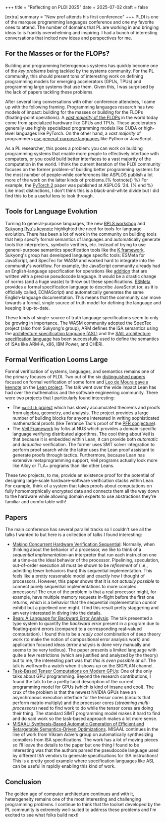 +++
title = "Reflecting on PLDI 2025"
date = 2025-07-02
draft = false

[extra]
summary = "New prof attends his first conference"
+++
PLDI is one of the marquee programming languages conference and one my favorite ones to attend. The number of domains that PL are working in and bringing ideas to is frankly overwhelming and inspiring. I had a bunch of interesting conversations that incited new ideas and perspectives for me.

## For the Masses or for the FLOPs?

Building and programming heterogenous systems has quickly become one of *the key problems* being tackled by the systems community. For the PL community, this should present tons of interesting work on defining programming models for emerging accelerators (GPUs, TPUs) and programming large systems that use them. Given this, I was surprised by the lack of papers tackling these problems.

After several long conversations with other conference attendees, I came up with the following framing. Programming languages research has two models of impact: building for the masses or building for the FLOPs (floating-point operations). 
A [*vast majority* of the FLOPs][flop-analysis] in the world today come from specialized hardware like GPUs and TPUs. 
These accelerators generally use highly specialized programming models like CUDA or high-level languages like PyTorch. 
On the other hand, a *vast majority* of programmers [use general-purpose languages][pop-langs] like Python or JavaScript.

As a PL researcher, this poses a problem: you can work on building programming systems that enable more people to effectively interface with computers, or you could build better interfaces to a vast majority of the computation in the world. 
I think the current iteration of the PLDI community focuses on the former problem–of building better programming systems for the most number of people–while conferences like ASPLOS publish a lot more of the work on the latter kinds of problems.{% footnote() %}
For example, the [PyTorch 2](https://dl.acm.org/doi/10.1145/3620665.3640366) paper was published at ASPLOS '24.
{% end %}
Like most distinctions, I don't think this is a black-and-white divide but I did find this to be a useful lens to look through.


## Tools for Language Evolution

Turning to general-purpose languages, the new [RPLS workshop][rpls] and [Sukyong Ryu's keynote][suk-keynote] highlighted the need for tools for language evolution. 
There has been a lot of work in the community on building tools that help specify formal semantics of languages and automatically generate tools like interpreters, symbolic verifiers, etc.
Instead of trying to use general-purpose semantics specification tools like the [K framework](https://kframework.org/), Sukyong's group has developed language specific tools: ESMeta for JavaScript, and SpecTec for WASM and worked hard to integrate into the community's workflow.
For example, the JavaScript community already had an English-language specification for operations like [addition](https://tc39.es/ecma262/#sec-numeric-types-number-add) that are written with a precise pseudocode language.
It would be a drastic change of norms (and a huge waste) to throw out these specifications.
[ESMeta](https://github.com/es-meta/esmeta) provides a formal specification language to describe JavaScript (or, as it is officially called, ECMAScript) and automatically generates the same English-language documentation.
This means that the community can move towards a formal, single source of truth model for defining the language and keeping it up-to-date.

These kinds of single-source of truth language specifications seem to only be growing in importance.
The WASM community adopted the SpecTec project (also from Sukyong's group), ARM defines the ISA semantics using the [architecture specification language (ASL)](https://developer.arm.com/Architectures/Architecture%20Specification%20Language) and the [SAIL architecture specification language](https://github.com/rems-project/sail) has been successfully used to define the semantics of ISAs like ARM-A, x86, IBM Power, and CHERI.


## Formal Verification Looms Large

Formal verification of systems, languages, and semantics remains one of the primary focuses of PLDI.
Two out of the six [distinguished papers](https://pldi25.sigplan.org/program/program-pldi-2025/?badge=Distinguished%20Paper) focused on formal verification of some form and [Leo de Moura gave a keynote][leo-keynote] on the [Lean project](https://lean-lang.org/).
The talk went over the wide impact Lean has had over the mathematics and the software engineering community.
There were two projects that I particularly found interesting:
* The [`mathlib` project](https://leanprover-community.github.io/mathlib-overview.html) which has slowly accumulated theorems and proofs from algebra, geometry, and analysis. The project provides a large number of building blocks for anyone interested in writing sophisticated mathematical proofs (like Terrance Tao's proof of the [PFR conjecture](https://terrytao.wordpress.com/2023/11/18/formalizing-the-proof-of-pfr-in-lean4-using-blueprint-a-short-tour/)).
* The [Veil Framework](https://pirlea.net/papers/veil-cav25.pdf) by folks at NUS which provides a domain-specific language verifying distributed algorithms. The cool thing about Veil is that because it is embedded within Lean, it can provide both *automatic* and *deductive* verification. The former uses SMT solver integration to perform proof search while the latter uses the Lean proof assistant to generate proofs through tactics. Furthermore, because Lean has extensive metaprogramming support, Veil programs actually look more like Alloy or TLA+ programs than like other Leans.

These two projects, to me, provide an existence proof for the potential of designing large-scale hardware-software verification stacks within Lean.
For example, think of a system that takes proofs about computations on fully homomorphically encrypted data and connects them all the way down to the hardware while allowing domain experts to use abstractions they're familiar and comfortable with!

## Papers
The main conference has several parallel tracks so I couldn't see all the talks I wanted to but here is a collection of talks I found interesting:
- [Making Concurrent Hardware Verification Sequential][hw-verif]: Normally, when thinking about the behavior of a processor, we like to think of a *sequential implementation*–an interpreter that run each instruction one at a time–as the ideal behavior of the processor. Pipelining, speculation, out-of-order execution all must be shown to be *refinement* of (i.e., admitting fewer behaviors than) this sequential implementation. This feels like a pretty reasonable model and exactly how I thought of processors. However, this paper shows that it is *not actually possible* to connect purely sequential implementations to more complex processors! The crux of the problem is that a real processor might, for example, have multiple memory requests in-flight before the first one returns, which is a behavior that the sequential implementation *cannot* exhibit but a pipelined one might. I find this result pretty staggering and am very interested in diving into the details.
- [Bean: A Language for Backward Error Analysis][bean]: The talk presented a type system to quantify the *backward error* present in a program due to floating-point errors (compared to a corresponding real-valued computation). I found this to be a *really cool* combination of deep theory work (to make the notion of compositional error analysis work) and application focused ideas (error analysis is done very manually and seems to be very tedious). The paper presents a limited language with quite a few restrictions (which are justified and analyzed by the theory) but to me, the interesting part was that *this is even possible at all*. The talk is well worth a watch when it shows up on the SIGPLAN channel.
- [Task-Based Tensor Computations on Modern GPUs][gpu-tasks]: One of the only talks about GPU programming. Beyond the research contributions, I found the talk to be a pretty lucid description of the current programming model for GPUs (which is kind of insane and cool). The crux of the problem is that the newest NVIDIA GPUs have an asynchronous execution interface for the tensor cores (circuits that perform matrix-multiply) and the processor cores (*streaming multi-processors*) need to find work to do while the tensor cores are doing their thing. The standard SIMT programming model makes it hard to find and do said work so the task-based approach makes a lot more sense.
- [MISAAL: Synthesis-Based Automatic Generation of Efficient and Retargetable Semantics-Driven Optimizations][misaal]. MISAAL continues in the line of work from Vikram Adve's group on automatically synthesizing compilers from ISA specifications. The work has a lot of moving pieces so I'll leave the details to the paper but one thing I found to be interesting was that the authors parsed the pseudocode language used by different ISA vendors to generate specifications for ISA instructions! This is a pretty good example where specification languages like ASL can be useful in rapidly enabling this kind of work.

## Conclusion

The golden age of computer architecture continues and with it, heterogeneity remains one of the most interesting and challenging programming problems. I continue to think that the toolset developed by the PL community is extremely well-suited to address these problems and I'm excited to see what folks build next!

[rpls]: https://pldi25.sigplan.org/home/rpls-2025
[flop-analysis]: https://probablydance.com/2024/10/07/initial-cuda-performance-lessons/
[misaal]: https://publish.illinois.edu/hpvm-project/files/2025/04/Towards_Automatic_Generation_of_Efficient_Retargetable_Semantic_Driven_Optimizations-10.pdf
[gpu-tasks]: https://theory.stanford.edu/~aiken/publications/papers/pldi25.pdf
[bean]: https://arxiv.org/pdf/2501.14550
[hw-verif]: https://dl.acm.org/doi/10.1145/3729331
[pop-langs]: https://www.tiobe.com/tiobe-index/
[suk-keynote]: https://pldi25.sigplan.org/details/pldi-2025-papers/99/Programming-Language-Research-for-Technical-and-Social-Good-What-PL-Can-Do-for-Good-
[leo-keynote]: https://pldi25.sigplan.org/details/pldi-2025-papers/98/Lean-Machine-Checked-Mathematics-and-Verified-Programming-Past-and-Future
